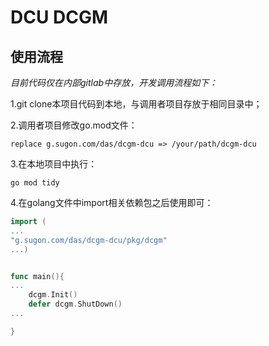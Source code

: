 # DCU DCGM



## 使用流程

*目前代码仅在内部gitlab中存放，开发调用流程如下：*

1.git clone本项目代码到本地，与调用者项目存放于相同目录中；

2.调用者项目修改go.mod文件：

```
replace g.sugon.com/das/dcgm-dcu => /your/path/dcgm-dcu
```

3.在本地项目中执行：

```
go mod tidy
```

4.在golang文件中import相关依赖包之后使用即可：

```go
import (
...
"g.sugon.com/das/dcgm-dcu/pkg/dcgm"
...)


func main(){
...
	dcgm.Init()
    defer dcgm.ShutDown()
...

}
```

